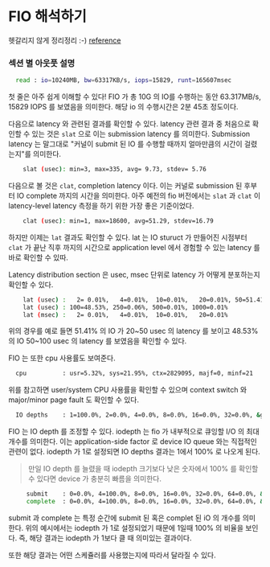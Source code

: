 # FIO 해석하기

헷갈리지 않게 정리정리 :-)  [reference](https://tobert.github.io/post/2014-04-17-fio-output-explained.html)


### 섹션 별 아웃풋 설명

```bash
  read : io=10240MB, bw=63317KB/s, iops=15829, runt=165607msec
```
 첫 줄은 아주 쉽게 이해할 수 있다! FIO 가 총 10G 의 IO를 수행하는 동안 63.317MB/s, 15829 IOPS 를 보였음을 의미한다. 해당 io 의 수행시간은 2분 45초 정도이다.


다음으로 latency 와 관련된 결과를 확인할 수 있다. latency 관련 결과 중 처음으로 확인할 수 있는 것은 `slat` 으로 이는 submission latency 를 의미한다. 
Submission latency 는 말그대로 "커널이 submit 된 IO 를 수행할 때까지 얼마만큼의 시간이 걸렸는지"를 의미한다.

```bash
    slat (usec): min=3, max=335, avg= 9.73, stdev= 5.76
```

다음으로 볼 것은 `clat`, completion latency 이다. 이는 커널로 submission 된 후부터 IO complete 까지의 시간을 의미한다. 아주 예전의 fio 버전에서는 `slat` 과 `clat` 이 latency-level latency 측정을 하기 위한 가장 좋은 기준이었다.
```bash
    clat (usec): min=1, max=18600, avg=51.29, stdev=16.79
```

하지만 이제는 `lat` 결과도 확인할 수 있다. lat 는 IO sturuct 가 만들어진 시점부터 `clat` 가 끝난 직후 까지의 시간으로 application level 에서 경험할 수 있는 latency 를 바로 확인할 수 있따.


Latency distribution section 은 usec, msec 단위로 latency 가 어떻게 분포하는지 확인할 수 있다.
```bash
    lat (usec) :   2= 0.01%,   4=0.01%,  10=0.01%,   20=0.01%, 50=51.41%
    lat (usec) : 100=48.53%, 250=0.06%, 500=0.01%, 1000=0.01%
    lat (msec) :   2= 0.01%,   4=0.01%,  10=0.01%,   20=0.01%
```
위의 경우를 예로 들면 51.41% 의 IO 가 20~50 usec 의 latency 를 보이고 48.53% 의 IO 50~100 usec 의 latency 를 보였음을 확인할 수 있다.

FIO 는 또한 cpu 사용률도 보여준다. 
```bash
  cpu          : usr=5.32%, sys=21.95%, ctx=2829095, majf=0, minf=21
```
위를 참고하면 user/system CPU 사용률을 확인할 수 있으며 context switch 와 major/minor page fault 도 확인할 수 있다. 

```bash
  IO depths    : 1=100.0%, 2=0.0%, 4=0.0%, 8=0.0%, 16=0.0%, 32=0.0%, &gt;=64=0.0%
```

FIO 는 IO depth 를 조정할 수 있다. iodepth 는 fio 가 내부적으로 큐잉할 I/O 의 최대 개수를 의미한다. 이는 application-side factor 로 device IO queue 와는 직접적인 관련이 없다. iodepth 가 1로 설정되면 IO depths 결과는 1에서 100% 로 나오게 된다.

> 만일 IO depth 를 늘렸을 때 iodepth 크기보다 낮은 숫자에서 100% 를 확인할 수 있다면 device 가 충분히 빠름을 의미한다.

```bash
     submit    : 0=0.0%, 4=100.0%, 8=0.0%, 16=0.0%, 32=0.0%, 64=0.0%, &gt;=64=0.0%
     complete  : 0=0.0%, 4=100.0%, 8=0.0%, 16=0.0%, 32=0.0%, 64=0.0%, &gt;=64=0.0%
```
submit 과 complete 는 특정 순간에 submit 된 혹은 complet 된 iO 의 개수를 의미한다. 위의 예시에서는 iodepth 가 1로 설정되었기 때문에 1일때 100% 의 비율을 보인다.
즉, 해당 결과는 iodepth 가 1보다 클 때 의미있는 결과이다. 

또한 해당 결과는 어떤 스케쥴러를 사용했는지에 따라서 달라질 수 있다.



